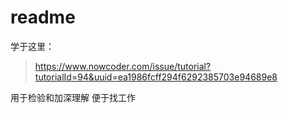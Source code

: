 # readme


学于这里：
> https://www.nowcoder.com/issue/tutorial?tutorialId=94&uuid=ea1986fcff294f6292385703e94689e8

用于检验和加深理解
便于找工作
